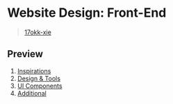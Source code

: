 # Website Design: Front-End
> [17okk-xie](/index.html)


## Preview
1. [Inspirations](#inspirations)
2. [Design & Tools](#tools)
3. [UI Components](#components)
4. [Additional](#Additional)